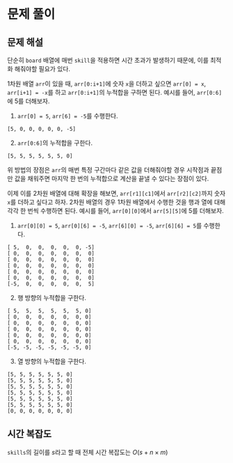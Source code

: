 <!--다시 풀어볼 것-->
# 문제 풀이

## 문제 해설

단순히 `board` 배열에 매번 `skill`을 적용하면 시간 초과가 발생하기 때문에, 이를 최적화 해줘야할 필요가 있다.

1차원 배열 `arr`이 있을 때, `arr[0:i+1]`에 숫자 `x`을 더하고 싶으면 `arr[0] = x`, `arr[i+1] = -x`를 하고 `arr[0:i+1]`의 누적합을 구하면 된다. 예시를 들어, `arr[0:6]`에 5를 더해보자.

1. `arr[0] = 5`, `arr[6] = -5`를 수행한다.

```
[5, 0, 0, 0, 0, 0, -5]
```

2. `arr[0:6]`의 누적합을 구한다.

```
[5, 5, 5, 5, 5, 5, 0]
```

위 방법의 장점은 `arr`의 매번 특정 구간마다 같은 값을 더해줘야할 경우 시작점과 끝점만 값을 채워주면 마지막 한 번의 누적합으로 계산을 끝낼 수 있다는 장점이 있다.

이제 이를 2차원 배열에 대해 확장을 해보면, `arr[r1][c1]`에서 `arr[r2][c2]`까지 숫자 `x`를 더하고 싶다고 하자. 2차원 배열의 경우 1차원 배열에서 수행한 것을 행과 열에 대해 각각 한 번씩 수행하면 된다. 예시를 들어, `arr[0][0]`에서 `arr[5][5]`에 5를 더해보자.

1. `arr[0][0] = 5`, `arr[0][6] = -5`, `arr[6][0] = -5`, `arr[6][6] = 5`를 수행한다.

```
[ 5,  0,  0,  0,  0,  0, -5]
[ 0,  0,  0,  0,  0,  0,  0]
[ 0,  0,  0,  0,  0,  0,  0]
[ 0,  0,  0,  0,  0,  0,  0]
[ 0,  0,  0,  0,  0,  0,  0]
[ 0,  0,  0,  0,  0,  0,  0]
[-5,  0,  0,  0,  0,  0,  5]
```

2. 행 방향의 누적합을 구한다.

```
[ 5,  5,  5,  5,  5,  5, 0]
[ 0,  0,  0,  0,  0,  0, 0]
[ 0,  0,  0,  0,  0,  0, 0]
[ 0,  0,  0,  0,  0,  0, 0]
[ 0,  0,  0,  0,  0,  0, 0]
[ 0,  0,  0,  0,  0,  0, 0]
[-5, -5, -5, -5, -5, -5, 0]
```

3. 열 방향의 누적합을 구한다.

```
[5, 5, 5, 5, 5, 5, 0]
[5, 5, 5, 5, 5, 5, 0]
[5, 5, 5, 5, 5, 5, 0]
[5, 5, 5, 5, 5, 5, 0]
[5, 5, 5, 5, 5, 5, 0]
[5, 5, 5, 5, 5, 5, 0]
[0, 0, 0, 0, 0, 0, 0]
```

## 시간 복잡도

`skills`의 길이를 $s$라고 할 때 전체 시간 복잡도는 $O(s + n \times m)$